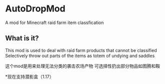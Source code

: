# AutoDropMod
A mod for Minecraft raid farm item classfication

## What is it?

This mod is used to deal with raid farm products that cannot be classified
Selectively throw out parts of the items as totem of undying and saddles

这个mod是用来处理无法分类的袭击农场产物
可选择性扔出部分物品如图腾和鞍

*现在支持潜影盒（1.17）
